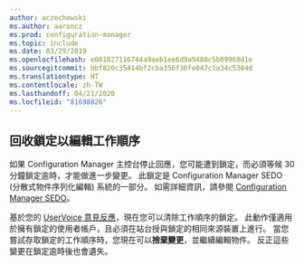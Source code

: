 ```yaml
---
author: aczechowski
ms.author: aaroncz
ms.prod: configuration-manager
ms.topic: include
ms.date: 03/29/2019
ms.openlocfilehash: e081827116744a9aeb1ee6d9a9488c5b09968d1e
ms.sourcegitcommit: bbf820c35414bf2cba356f30fe047c1a34c5384d
ms.translationtype: HT
ms.contentlocale: zh-TW
ms.lasthandoff: 04/21/2020
ms.locfileid: "81698826"
---
```

## <a name="reclaim-lock-for-editing-task-sequences"></a><a name="bkmk_sedo"></a> 回收鎖定以編輯工作順序
<!--3699337-->

如果 Configuration Manager 主控台停止回應，您可能遭到鎖定，而必須等候 30 分鐘鎖定逾時，才能做進一步變更。 此鎖定是 Configuration Manager SEDO (分散式物件序列化編輯) 系統的一部分。 如需詳細資訊，請參閱 [Configuration Manager SEDO](../../../../../develop/core/understand/sedo.md)。

基於您的 [UserVoice 意見反應](https://configurationmanager.uservoice.com/forums/300492-ideas/suggestions/15825373-when-a-console-crashes-and-you-are-editing-a-task)，現在您可以清除工作順序的鎖定。 此動作僅適用於擁有鎖定的使用者帳戶，且必須在站台授與鎖定的相同來源裝置上進行。 當您嘗試存取鎖定的工作順序時，您現在可以**捨棄變更**，並繼續編輯物件。 反正這些變更在鎖定逾時後也會遺失。

